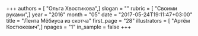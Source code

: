 +++
authors = [ "Ольга Хвостикова",]
slogan = ""
rubric = [ "Своими руками",]
year = "2016"
month = "05"
date = "2017-05-24T19:11:47+03:00"
title = "Лента Мёбиуса из скотча"
first_page = "28"
illustrators = [ "Артём Костюкевич",]
npages = "1"
in_sample = false
+++
